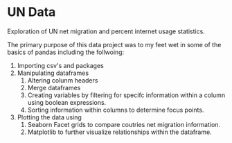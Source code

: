 # UN Data
Exploration of UN net migration and percent internet usage statistics.  

The primary purpose of this data project was to my feet wet in some of the basics of pandas including the follwoing:
1. Importing csv's and packages
2. Manipulating dataframes
   1.  Altering colunm headers
   2.  Merge dataframes
   3.  Creating variables by filtering for specifc information within a column using boolean expressions.
   4.  Sorting information within columns to determine focus points.  
3. Plotting the data using 
   1. Seaborn Facet grids to compare coutries net migration information. 
   2. Matplotlib to further visualize relationships within the dataframe.  
